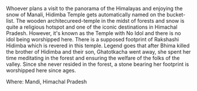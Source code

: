 Whoever plans a visit to the panorama of the Himalayas and enjoying the snow of Manali, Hidimba Temple gets automatically named on the bucket-list. The wooden architecureed-temple in the midst of forests and snow is quite a religious hotspot and one of the iconic destinations in Himachal Pradesh. However, it's known as the Temple with No Idol and there is no idol being worshipped here. There is a supposed footprint of Rakshashi Hidimba which is revered in this temple. Legend goes that after Bhima killed the brother of Hidimba and their son, Ghatotkacha went away, she spent her time meditating in the forest and ensuring the welfare of the folks of the valley. Since she never resided in the forest, a stone bearing her footprint is worshipped here since ages. 

Where: Mandi, Himachal Pradesh